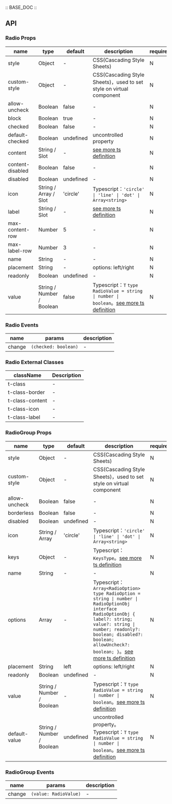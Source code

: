 :: BASE_DOC ::

## API

### Radio Props

name | type | default | description | required
-- | -- | -- | -- | --
style | Object | - | CSS(Cascading Style Sheets) | N
custom-style | Object | - | CSS(Cascading Style Sheets)，used to set style on virtual component | N
allow-uncheck | Boolean | false | \- | N
block | Boolean | true | \- | N
checked | Boolean | false | \- | N
default-checked | Boolean | undefined | uncontrolled property | N
content | String / Slot | - | [see more ts definition](https://github.com/Tencent/tdesign-miniprogram/blob/develop/src/common/common.ts) | N
content-disabled | Boolean | false | \- | N
disabled | Boolean | undefined | \- | N
icon | String / Array / Slot | 'circle' | Typescript：`'circle' \| 'line' \| 'dot' \| Array<string>` | N
label | String / Slot | - | [see more ts definition](https://github.com/Tencent/tdesign-miniprogram/blob/develop/src/common/common.ts) | N
max-content-row | Number | 5 | \- | N
max-label-row | Number | 3 | \- | N
name | String | - | \- | N
placement | String | - | options: left/right | N
readonly | Boolean | undefined | \- | N
value | String / Number / Boolean | false | Typescript：`T` `type RadioValue = string \| number \| boolean`。[see more ts definition](https://github.com/Tencent/tdesign-miniprogram/tree/develop/src/radio/type.ts) | N

### Radio Events

name | params | description
-- | -- | --
change | `(checked: boolean)` | \-

### Radio External Classes

className | Description
-- | --
t-class | \-
t-class-border | \-
t-class-content | \-
t-class-icon | \-
t-class-label | \-


### RadioGroup Props

name | type | default | description | required
-- | -- | -- | -- | --
style | Object | - | CSS(Cascading Style Sheets) | N
custom-style | Object | - | CSS(Cascading Style Sheets)，used to set style on virtual component | N
allow-uncheck | Boolean | false | \- | N
borderless | Boolean | false | \- | N
disabled | Boolean | undefined | \- | N
icon | String / Array | 'circle' | Typescript：`'circle' \| 'line' \| 'dot' \| Array<string>` | N
keys | Object | - | Typescript：`KeysType`。[see more ts definition](https://github.com/Tencent/tdesign-miniprogram/blob/develop/src/common/common.ts) | N
name | String | - | \- | N
options | Array | - | Typescript：`Array<RadioOption>` `type RadioOption = string \| number \| RadioOptionObj` `interface RadioOptionObj { label?: string; value?: string \| number; readonly?: boolean; disabled?: boolean; allowUncheck?: boolean; }`。[see more ts definition](https://github.com/Tencent/tdesign-miniprogram/tree/develop/src/radio-group/type.ts) | N
placement | String | left | options: left/right | N
readonly | Boolean | undefined | \- | N
value | String / Number / Boolean | - | Typescript：`T` `type RadioValue = string \| number \| boolean`。[see more ts definition](https://github.com/Tencent/tdesign-miniprogram/tree/develop/src/radio-group/type.ts) | N
default-value | String / Number / Boolean | undefined | uncontrolled property。Typescript：`T` `type RadioValue = string \| number \| boolean`。[see more ts definition](https://github.com/Tencent/tdesign-miniprogram/tree/develop/src/radio-group/type.ts) | N

### RadioGroup Events

name | params | description
-- | -- | --
change | `(value: RadioValue)` | \-
